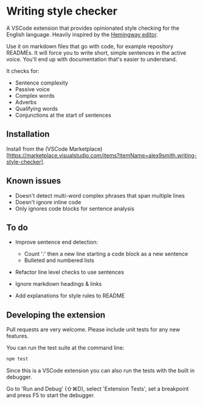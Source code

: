 # Writing style checker

A VSCode extension that provides opinionated style checking for the English language. Heavily inspired by the [Hemingway editor](https://hemingwayapp.com/).

Use it on markdown files that go with code, for example repository READMEs. It will force you to write short, simple sentences in the active voice.
You'll end up with documentation that's easier to understand.

It checks for:

- Sentence complexity
- Passive voice
- Complex words
- Adverbs
- Qualifying words
- Conjunctions at the start of sentences

## Installation

Install from the (VSCode Marketplace)[https://marketplace.visualstudio.com/items?itemName=alex9smith.writing-style-checker].

## Known issues

- Doesn't detect multi-word complex phrases that span multiple lines
- Doesn't ignore inline code
- Only ignores code blocks for sentence analysis

## To do

- Improve sentence end detection:

  - Count ':' then a new line starting a code block as a new sentence
  - Bulleted and numbered lists

- Refactor line level checks to use sentences
- Ignore markdown headings & links
- Add explanations for style rules to README

## Developing the extension

Pull requests are very welcome. Please include unit tests for any new features.

You can run the test suite at the command line:

```bash
npm test
```

Since this is a VSCode extension you can also run the tests with the built in debugger.

Go to 'Run and Debug' (⇧⌘D), select 'Extension Tests', set a breakpoint and press F5 to start the debugger.

